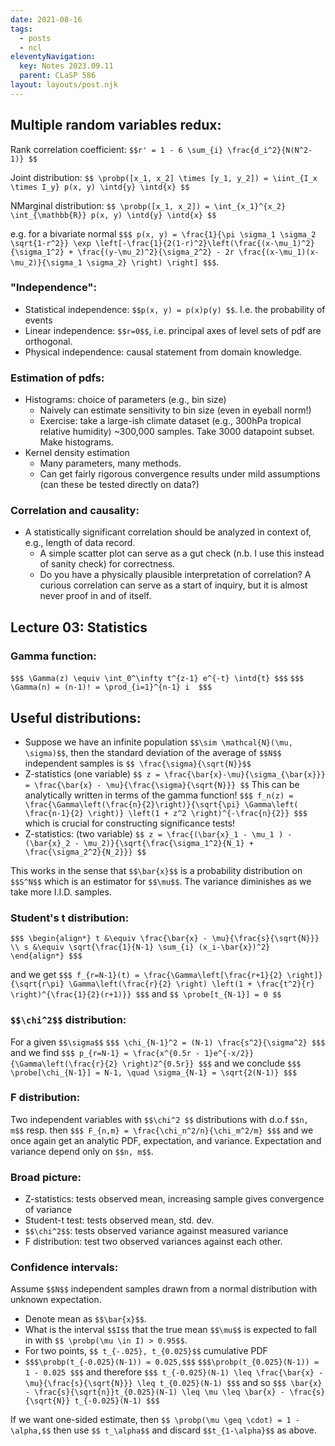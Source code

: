 ```yaml
---
date: 2021-08-16
tags:
  - posts
  - ncl
eleventyNavigation:
  key: Notes 2023.09.11
  parent: CLaSP 586
layout: layouts/post.njk
---
```


## Multiple random variables redux:

Rank correlation coefficient:
`$$r' = 1 - 6 \sum_{i} \frac{d_i^2}{N(N^2-1)} $$`

Joint distribution: 
`$$
\probp([x_1, x_2] \times [y_1, y_2]) = \iint_{I_x \times I_y} p(x, y) \intd{y} \intd{x}
$$`

NMarginal distribution:
`$$
\probp([x_1, x_2]) = \int_{x_1}^{x_2} \int_{\mathbb{R}} p(x, y) \intd{y} \intd{x}
$$`

e.g. for a bivariate normal
`$$$
p(x, y) = \frac{1}{\pi \sigma_1 \sigma_2 \sqrt{1-r^2}} \exp \left[-\frac{1}{2(1-r)^2}\left(\frac{(x-\mu_1)^2}{\sigma_1^2} + \frac{(y-\mu_2)^2}{\sigma_2^2} - 2r \frac{(x-\mu_1)(x-\mu_2)}{\sigma_1 \sigma_2} \right) \right]
$$$`.
### "Independence":

* Statistical independence: `$$p(x, y) = p(x)p(y) $$`. I.e. the probability of events
* Linear independence: `$$r=0$$`, i.e. principal axes of level sets of pdf are orthogonal. 
* Physical independence: causal statement from domain knowledge.



### Estimation of pdfs:
* Histograms: choice of parameters (e.g., bin size)
  * Naively can estimate sensitivity to bin size (even in eyeball norm!)
  * Exercise: take a large-ish climate dataset (e.g., 300hPa tropical relative humidity) ~300,000 samples. Take 3000 datapoint subset. Make histograms.
* Kernel density estimation
  * Many parameters, many methods. 
  * Can get fairly rigorous convergence results under mild assumptions (can these be tested directly on data?)
### Correlation and causality:
* A statistically significant correlation should be analyzed in context of, e.g., length of data record.
  * A simple scatter plot can serve as a gut check (n.b. I use this instead of sanity check) for correctness.
  * Do you have a physically plausible interpretation of correlation? A curious correlation can serve as a start of inquiry, but it is almost never proof in and of itself.
  
  
## Lecture 03: Statistics


### Gamma function:
`$$$
\Gamma(z) \equiv \int_0^\infty t^{z-1} e^{-t} \intd{t}
$$$`
`$$$ 
\Gamma(n) = (n-1)! = \prod_{i=1}^{n-1} i 
$$$`

## Useful distributions:
* Suppose we have an infinite population `$$\sim \mathcal{N}(\mu, \sigma)$$`,
then the standard deviation of the average of `$$N$$` independent samples is `$$ \frac{\sigma}{\sqrt{N}}$$`
* Z-statistics (one variable)
`$$
z = \frac{\bar{x}-\mu}{\sigma_{\bar{x}}} = \frac{\bar{x} - \mu}{\frac{\sigma}{\sqrt{N}}}
$$`
This can be analytically written in terms of the gamma function!
`$$$
f_n(z) = \frac{\Gamma\left(\frac{n}{2}\right)}{\sqrt{\pi} \Gamma\left( \frac{n-1}{2} \right)} \left(1 + z^2 \right)^{-\frac{n}{2}}
$$$`
which is crucial for constructing significance tests!
* Z-statistics: (two variable)
`$$
z = \frac{(\bar{x}_1 - \mu_1 ) - (\bar{x}_2 - \mu_2)}{\sqrt{\frac{\sigma_1^2}{N_1} + \frac{\sigma_2^2}{N_2}}}
$$`

This works in the sense that `$$\bar{x}$$` is a probability distribution on `$$S^N$$` which is an estimator for `$$\mu$$`.
The variance diminishes as we take more I.I.D. samples.


### Student's t distribution:
`$$$
\begin{align*}
t &\equiv \frac{\bar{x} - \mu}{\frac{s}{\sqrt{N}}} \\
s &\equiv \sqrt{\frac{1}{N-1} \sum_{i} (x_i-\bar{x})^2}
\end{align*}
$$$`

and we get
`$$$
f_{r=N-1}(t) = \frac{\Gamma\left[\frac{r+1}{2} \right]}{\sqrt{r\pi} \Gamma\left(\frac{r}{2} \right) \left(1 + \frac{t^2}{r} \right)^{\frac{1}{2}(r+1)}}
$$$`
and 
`$$
\probe[t_{N-1}] = 0
$$`

### `$$\chi^2$$` distribution:

For a given `$$\sigma$$`
`$$$
\chi_{N-1}^2 = (N-1) \frac{s^2}{\sigma^2}
$$$`
and we find
`$$$
p_{r=N-1} = \frac{x^{0.5r - 1}e^{-x/2}}{\Gamma\left(\frac{r}{2} \right)2^{0.5r}}
$$$`
and we conclude
`$$$
\probe[\chi_{N-1}] = N-1, \quad \sigma_{N-1} = \sqrt{2(N-1)}
$$$`

### F distribution:
Two independent variables with `$$\chi^2 $$` distributions with d.o.f `$$n, m$$` resp. then
`$$$
F_{n,m} = \frac{\chi_n^2/n}{\chi_m^2/m}
$$$`
and we once again get an analytic PDF, expectation, and variance. Expectation and variance depend only on `$$n, m$$`.


### Broad picture:
* Z-statistics: tests observed mean, increasing sample gives convergence of variance
* Student-t test: tests observed mean, std. dev. 
* `$$\chi^2$$`: tests observed variance against measured variance
* F distribution: test two observed variances against each other.


### Confidence intervals:
Assume `$$N$$` independent samples drawn from a normal distribution with unknown expectation.
* Denote mean as `$$\bar{x}$$`. 
* What is the interval `$$I$$` that the true mean `$$\mu$$` is expected to fall in with `$$ \probp(\mu \in I) > 0.95$$`.
* For two points, `$$ t_{-.025}, t_{0.025}$$` cumulative PDF
* `$$$\probp(t_{-0.025}(N-1)) = 0.025,$$$` `$$$\probp(t_{0.025}(N-1)) = 1 - 0.025 $$$`
and therefore 
`$$$
t_{-0.025}(N-1) \leq \frac{\bar{x} - \mu}{\frac{s}{\sqrt{N}}} \leq t_{0.025}(N-1)
$$$`
and so 
`$$$
\bar{x} - \frac{s}{\sqrt{n}}t_{0.025}(N-1) \leq \mu \leq \bar{x} - \frac{s}{\sqrt{N}} t_{-0.025}(N-1)
$$$`

If we want one-sided estimate, then `$$ \probp(\mu \geq \cdot) = 1 - \alpha,$$` then use `$$ t_\alpha$$` and discard `$$t_{1-\alpha}$$` as above.

